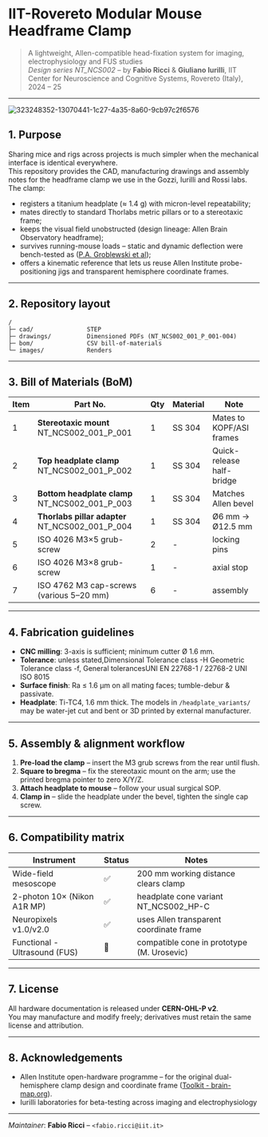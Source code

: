 IIT-Rovereto Modular Mouse Headframe Clamp  
===========================================  

> A lightweight, Allen-compatible head-fixation system for imaging, electrophysiology and FUS studies  
> *Design series NT_NCS002* – by **Fabio Ricci** & **Giuliano Iurilli**, IIT Center for Neuroscience and Cognitive Systems, Rovereto (Italy), 2024 – 25

---
![323248352-13070441-1c27-4a35-8a60-9cb97c2f6576](https://github.com/user-attachments/assets/3187643e-2b83-4cff-a5cb-b85204659397)

## 1. Purpose  

Sharing mice and rigs across projects is much simpler when the mechanical interface is identical everywhere.  
This repository provides the CAD, manufacturing drawings and assembly notes for the headframe clamp we use in the Gozzi, Iurilli and Rossi labs. The clamp:

* registers a titanium headplate (≈ 1.4 g) with micron-level repeatability;  
* mates directly to standard Thorlabs metric pillars or to a stereotaxic frame;  
* keeps the visual field unobstructed (design lineage: Allen Brain Observatory headframe);  
* survives running-mouse loads – static and dynamic deflection were bench-tested as ([P.A. Groblewski et al](https://www.sciencedirect.com/science/article/pii/S0165027020303459));  
* offers a kinematic reference that lets us reuse Allen Institute probe-positioning jigs and transparent hemisphere coordinate frames.

---

## 2. Repository layout  

```
/
├─ cad/               STEP
├─ drawings/          Dimensioned PDFs (NT_NCS002_001_P_001-004)
├─ bom/               CSV bill-of-materials
└─ images/            Renders
```

---

## 3. Bill of Materials (BoM)  

| Item | Part No. | Qty | Material | Note |
|------|----------|-----|----------|------|
| 1 | **Stereotaxic mount** NT_NCS002_001_P_001 | 1 | SS 304 | Mates to KOPF/ASI frames |
| 2 | **Top headplate clamp** NT_NCS002_001_P_002 | 1 | SS 304 | Quick-release half-bridge |
| 3 | **Bottom headplate clamp** NT_NCS002_001_P_003 | 1 | SS 304 | Matches Allen bevel | 
| 4 | **Thorlabs pillar adapter** NT_NCS002_001_P_004 | 1 | SS 304 | Ø6 mm → Ø12.5 mm | 
| 5 | ISO 4026 M3×5 grub-screw | 2 | - | locking pins |
| 6 | ISO 4026 M3×8 grub-screw | 1 | - | axial stop |
| 7 | ISO 4762 M3 cap-screws (various 5–20 mm) | 6 | - | assembly |  

---

## 4. Fabrication guidelines  

* **CNC milling**: 3-axis is sufficient; minimum cutter Ø 1.6 mm.  
* **Tolerance**: unless stated,Dimensional Tolerance class -H Geometric Tolerance class -f, General tolerancesUNI EN 22768-1 / 22768-2 UNI ISO 8015
* **Surface finish**: Ra ≤ 1.6 µm on all mating faces; tumble-debur & passivate.  
* **Headplate**: Ti-TC4, 1.6 mm thick. The models in `/headplate_variants/` may be water-jet cut and bent or 3D printed by external manufacturer.  

---

## 5. Assembly & alignment workflow  

1. **Pre-load the clamp** – insert the M3 grub screws from the rear until flush.  
2. **Square to bregma** – fix the stereotaxic mount on the arm; use the printed bregma pointer to zero X/Y/Z.  
3. **Attach headplate to mouse** – follow your usual surgical SOP.  
4. **Clamp in** – slide the headplate under the bevel, tighten the single cap screw.  

---

## 6. Compatibility matrix  

| Instrument | Status | Notes |
|------------|--------|-------|
| Wide-field mesoscope | ✅ | 200 mm working distance clears clamp |
| 2-photon 10× (Nikon A1R MP) | ✅ | headplate cone variant NT_NCS002_HP-C |
| Neuropixels v1.0/v2.0 | ✅ | uses Allen transparent coordinate frame |
| Functional -Ultrasound (FUS) | 🔄 | compatible cone in prototype (M. Urosevic) |

---

## 7. License  

All hardware documentation is released under **CERN-OHL-P v2**.  
You may manufacture and modify freely; derivatives must retain the same license and attribution.

---


## 8. Acknowledgements  

* Allen Institute open-hardware programme – for the original dual-hemisphere clamp design and coordinate frame  ([Toolkit - brain-map.org](https://portal.brain-map.org/explore/toolkit/hardware?utm_source=chatgpt.com)).  
* Iurilli laboratories for beta-testing across imaging and electrophysiology

---

*Maintainer*: **Fabio Ricci** – `<fabio.ricci@iit.it>`  
